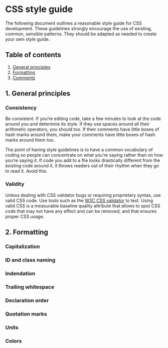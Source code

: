 # CSS style guide

The following document outlines a reasonable style guide for CSS development. These guidelines strongly encourage the use of existing, common, sensible patterns. They should be adapted as needed to create your own style guide.

## Table of contents

1. [General principles](#1-general-principles)
2. [Formatting](#2-formatting)
3. [Comments](#3-comments)

## 1. General principles

### Consistency

Be consistent. If you’re editing code, take a few minutes to look at the code around you and determine its style. If they use spaces around all their arithmetic operators, you should too. If their comments have little boxes of hash marks around them, make your comments have little boxes of hash marks around them too.

The point of having style guidelines is to have a common vocabulary of coding so people can concentrate on what you’re saying rather than on how you’re saying it. If code you add to a file looks drastically different from the existing code around it, it throws readers out of their rhythm when they go to read it. Avoid this.

### Validity

Unless dealing with CSS validator bugs or requiring proprietary syntax, use valid CSS code. Use tools such as the [W3C CSS validator](http://jigsaw.w3.org/css-validator/) to test. Using valid CSS is a measurable baseline quality attribute that allows to spot CSS code that may not have any effect and can be removed, and that ensures proper CSS usage.

## 2. Formatting

### Capitalization

### ID and class naming

### Indendation

### Trailing whitespace

### Declaration order

### Quotation marks

### Units

### Colors

